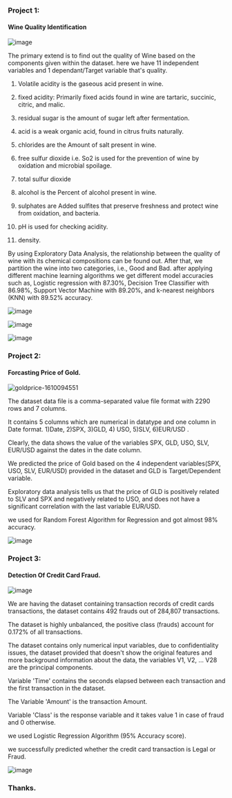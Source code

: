 
### Project 1:
#### Wine Quality Identification 
![image](https://user-images.githubusercontent.com/86619476/139601676-2c6b50a0-95c8-434e-b215-603eff9a7c02.png)

The primary extend is to find out the quality of Wine based on the components given within the dataset.
here we have 11 independent variables and 1 dependant/Target variable that's quality. 

1. Volatile acidity is the gaseous acid present in wine.

2. fixed acidity: Primarily fixed acids found in wine are tartaric, succinic, citric, and malic.

3. residual sugar is the amount of sugar left after fermentation.

4. acid is a weak organic acid, found in citrus fruits naturally.

5. chlorides are the Amount of salt present in wine.

6. free sulfur dioxide i.e. So2 is used for the prevention of wine by oxidation and microbial spoilage.

7. total sulfur dioxide

8. alcohol is the Percent of alcohol present in wine. 

9. sulphates are Added sulfites that preserve freshness and protect wine from oxidation, and bacteria. 

10. pH is used for checking acidity.

11. density.

By using Exploratory Data Analysis, the relationship between the quality of wine with its chemical compositions can be found out.
After that, we partition the wine into two categories, i.e., Good and Bad.
after applying different machine learning algorithms we get different model accuracies such as,
Logistic regression with 87.30%, Decision Tree Classifier with 86.98%, Support Vector Machine with 89.20%, and k-nearest neighbors (KNN) with 89.52% accuracy.

![image](https://user-images.githubusercontent.com/86619476/139458329-b5b25ddd-c814-4814-bdd5-ce616bf1724c.png)

![image](https://user-images.githubusercontent.com/86619476/139458817-b48a36f2-2f4e-4896-b5c9-d4001ebb41a8.png)

![image](https://user-images.githubusercontent.com/86619476/139458446-a32299e0-8703-4b17-9e62-0dda2ab189ea.png)





### Project 2: 
#### Forcasting Price of Gold.
![goldprice-1610094551](https://user-images.githubusercontent.com/86619476/139431892-6240297f-c9bb-477d-9640-07130f5b8237.jpg)


The dataset data file is a comma-separated value file format with 2290 rows and 7 columns.

It contains 5 columns which are numerical in datatype and one column in Date format.
1)Date, 2)SPX, 3)GLD, 4) USO, 5)SLV, 6)EUR/USD .

Clearly, the data shows the value of the variables SPX, GLD, USO, SLV, EUR/USD against the dates in the date column.

We predicted the price of Gold based on the 4 independent variables(SPX, USO, SLV, EUR/USD) provided in the dataset and GLD  is Target/Dependent variable.

Exploratory data analysis tells us that the price of GLD  is positively related to SLV and SPX and negatively related to USO, and does not have a significant correlation with the last variable EUR/USD.

we used for Random Forest Algorithm for Regression and got almost 98% accuracy.

![image](https://user-images.githubusercontent.com/86619476/139462276-a33627c2-f241-4987-bf3b-2835773e2c41.png)




### Project 3: 
#### Detection Of Credit Card Fraud.


![image](https://user-images.githubusercontent.com/86619476/139601498-238bc35a-170a-43eb-9ccd-b576b4ba6669.png)

We are having the dataset containing transaction records of credit cards transactions, the dataset contains 492 frauds out of 284,807 transactions.

The dataset is highly unbalanced, the positive class (frauds) account for 0.172% of all transactions.

The dataset contains only numerical input variables, due to confidentiality issues, the dataset provided that doesn't show the original features and more background information about the data, the variables V1, V2, ... V28 are the principal components.

Variable 'Time' contains the seconds elapsed between each transaction and the first transaction in the dataset.

The Variable 'Amount' is the transaction Amount.

Variable 'Class' is the response variable and it takes value 1 in case of fraud and 0 otherwise.

we used Logistic Regression Algorithm (95% Accuracy score).

we successfully predicted whether the credit card transaction is Legal or Fraud.

![image](https://user-images.githubusercontent.com/86619476/139601247-0734ad11-8772-416c-9d9d-38362a620885.png)


### Thanks.





